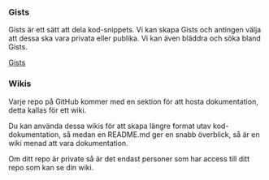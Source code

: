### Gists

Gists är ett sätt att dela kod-snippets. Vi kan skapa Gists och antingen välja att dessa ska vara privata eller publika. Vi kan även bläddra och söka bland Gists.

[Gists](https://gist.github.com/)

### Wikis

Varje repo på GitHub kommer med en sektion för att hosta dokumentation, detta kallas för ett wiki.

Du kan använda dessa wikis för att skapa längre format utav kod-dokumentation, så medan en README.md ger en snabb överblick, så är en wiki menad att vara dokumentation.

Om ditt repo är private så är det endast personer som har access till ditt repo som kan se din wiki.

